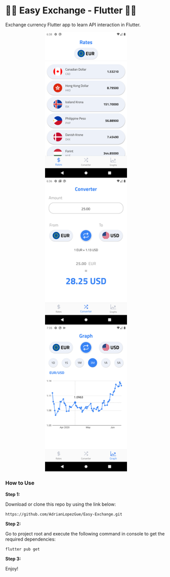 # 💸🔄 Easy Exchange - Flutter 🔄💸

Exchange currency Flutter app to learn API interaction in Flutter.

<p align="center">
  <img src="screenshots/rates.png" width="256" hspace="4">
  <img src="screenshots/converter.png" width="256" hspace="4">
  <img src="screenshots/graph.png" width="256" hspace="4">
</p>

### How to Use 

**Step 1:**

Download or clone this repo by using the link below:

```
https://github.com/AdrianLopezGue/Easy-Exchange.git
```

**Step 2:**

Go to project root and execute the following command in console to get the required dependencies: 

``` 
flutter pub get 
```


**Step 3:**

Enjoy!
